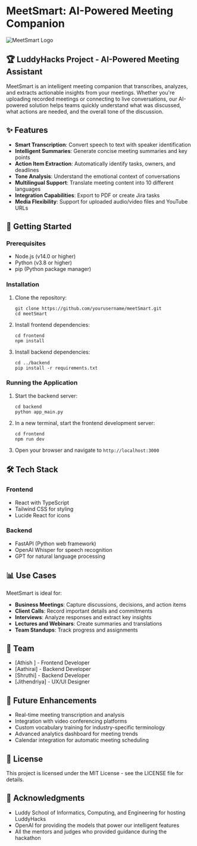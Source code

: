 # MeetSmart: AI-Powered Meeting Companion

![MeetSmart Logo](frontend/public/meetsmartlogo.png)

## 🏆 LuddyHacks Project - AI-Powered Meeting Assistant

MeetSmart is an intelligent meeting companion that transcribes, analyzes, and extracts actionable insights from your meetings. Whether you're uploading recorded meetings or connecting to live conversations, our AI-powered solution helps teams quickly understand what was discussed, what actions are needed, and the overall tone of the discussion.

## ✨ Features

- **Smart Transcription**: Convert speech to text with speaker identification
- **Intelligent Summaries**: Generate concise meeting summaries and key points
- **Action Item Extraction**: Automatically identify tasks, owners, and deadlines
- **Tone Analysis**: Understand the emotional context of conversations
- **Multilingual Support**: Translate meeting content into 10 different languages
- **Integration Capabilities**: Export to PDF or create Jira tasks
- **Media Flexibility**: Support for uploaded audio/video files and YouTube URLs

## 🚀 Getting Started

### Prerequisites

- Node.js (v14.0 or higher)
- Python (v3.8 or higher)
- pip (Python package manager)

### Installation

1. Clone the repository:
   ```
   git clone https://github.com/yourusername/meetSmart.git
   cd meetSmart
   ```

2. Install frontend dependencies:
   ```
   cd frontend
   npm install
   ```

3. Install backend dependencies:
   ```
   cd ../backend
   pip install -r requirements.txt
   ```

### Running the Application

1. Start the backend server:
   ```
   cd backend
   python app_main.py
   ```

2. In a new terminal, start the frontend development server:
   ```
   cd frontend
   npm run dev
   ```

3. Open your browser and navigate to `http://localhost:3000`

## 🛠️ Tech Stack

### Frontend
- React with TypeScript
- Tailwind CSS for styling
- Lucide React for icons

### Backend
- FastAPI (Python web framework)
- OpenAI Whisper for speech recognition
- GPT for natural language processing

## 📊 Use Cases

MeetSmart is ideal for:

- **Business Meetings**: Capture discussions, decisions, and action items
- **Client Calls**: Record important details and commitments
- **Interviews**: Analyze responses and extract key insights
- **Lectures and Webinars**: Create summaries and translations
- **Team Standups**: Track progress and assignments

## 👥 Team

- [Athish ] - Frontend Developer
- [Aathirai] - Backend Developer
- [Shruthi] - Backend Developer
- [Jithendriya] - UX/UI Designer

## 🔮 Future Enhancements

- Real-time meeting transcription and analysis
- Integration with video conferencing platforms
- Custom vocabulary training for industry-specific terminology
- Advanced analytics dashboard for meeting trends
- Calendar integration for automatic meeting scheduling

## 📝 License

This project is licensed under the MIT License - see the LICENSE file for details.

## 🙏 Acknowledgments

- Luddy School of Informatics, Computing, and Engineering for hosting LuddyHacks
- OpenAI for providing the models that power our intelligent features
- All the mentors and judges who provided guidance during the hackathon 